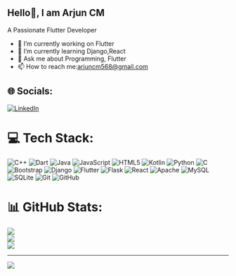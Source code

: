  ## Hello👋, I am Arjun CM
  A Passionate Flutter Developer




- 🔭 I’m currently working on Flutter
- 🌱 I’m currently learning Django,React
- 💬 Ask me about Programming, Flutter
- 📫 How to reach me:arjuncm568@gmail.com




## 🌐 Socials:
[![LinkedIn](https://img.shields.io/badge/LinkedIn-%230077B5.svg?logo=linkedin&logoColor=white)](https://linkedin.com/in/https://www.linkedin.com/in/arjun-cm-7455a0259?utm_source=share&utm_campaign=share_via&utm_content=profile&utm_medium=android_app) 

# 💻 Tech Stack:
![C++](https://img.shields.io/badge/c++-%2300599C.svg?style=flat-square&logo=c%2B%2B&logoColor=white) ![Dart](https://img.shields.io/badge/dart-%230175C2.svg?style=flat-square&logo=dart&logoColor=white) ![Java](https://img.shields.io/badge/java-%23ED8B00.svg?style=flat-square&logo=openjdk&logoColor=white) ![JavaScript](https://img.shields.io/badge/javascript-%23323330.svg?style=flat-square&logo=javascript&logoColor=%23F7DF1E) ![HTML5](https://img.shields.io/badge/html5-%23E34F26.svg?style=flat-square&logo=html5&logoColor=white) ![Kotlin](https://img.shields.io/badge/kotlin-%237F52FF.svg?style=flat-square&logo=kotlin&logoColor=white) ![Python](https://img.shields.io/badge/python-3670A0?style=flat-square&logo=python&logoColor=ffdd54) ![C](https://img.shields.io/badge/c-%2300599C.svg?style=flat-square&logo=c&logoColor=white) ![Bootstrap](https://img.shields.io/badge/bootstrap-%238511FA.svg?style=flat-square&logo=bootstrap&logoColor=white) ![Django](https://img.shields.io/badge/django-%23092E20.svg?style=flat-square&logo=django&logoColor=white) ![Flutter](https://img.shields.io/badge/Flutter-%2302569B.svg?style=flat-square&logo=Flutter&logoColor=white) ![Flask](https://img.shields.io/badge/flask-%23000.svg?style=flat-square&logo=flask&logoColor=white) ![React](https://img.shields.io/badge/react-%2320232a.svg?style=flat-square&logo=react&logoColor=%2361DAFB) ![Apache](https://img.shields.io/badge/apache-%23D42029.svg?style=flat-square&logo=apache&logoColor=white) ![MySQL](https://img.shields.io/badge/mysql-4479A1.svg?style=flat-square&logo=mysql&logoColor=white) ![SQLite](https://img.shields.io/badge/sqlite-%2307405e.svg?style=flat-square&logo=sqlite&logoColor=white) ![Git](https://img.shields.io/badge/git-%23F05033.svg?style=flat-square&logo=git&logoColor=white) ![GitHub](https://img.shields.io/badge/github-%23121011.svg?style=flat-square&logo=github&logoColor=white)
# 📊 GitHub Stats:
![](https://github-readme-stats.vercel.app/api?username=arjuncm006&theme=default&hide_border=true&include_all_commits=true&count_private=true)<br/>
![](https://github-readme-streak-stats.herokuapp.com/?user=arjuncm006&theme=default&hide_border=true)<br/>
![](https://github-readme-stats.vercel.app/api/top-langs/?username=arjuncm006&theme=default&hide_border=true&include_all_commits=true&count_private=true&layout=compact)

---
[![](https://visitcount.itsvg.in/api?id=arjuncm006&icon=0&color=0)](https://visitcount.itsvg.in)

<!-- Proudly created with GPRM ( https://gprm.itsvg.in ) -->
